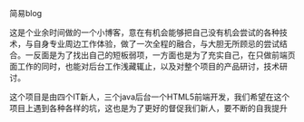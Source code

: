 ﻿简易blog

这是个业余时间做的一个小博客，意在有机会能够把自己没有机会尝试的各种技术，与自身专业周边工作体验，做了一次全程的融合，与大胆无所顾忌的尝试结合。一反面是为了找出自己的短板弱项，一方面也是为了充实自己，在只做前端页面工作的同时，也能对后台工作浅藏辄止，以及对整个项目的产品研讨，技术研讨。

这个项目是由四个IT新人，三个java后台一个HTML5前端开发，我们希望在这个项目上遇到各种各样的坑，这也是为了更好的督促我们新人，要不断的自我提升